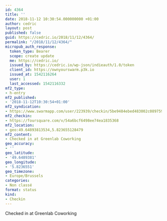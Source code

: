 ```yaml
---
id: 4364
title: ''
date: 2018-11-12 10:30:54.000000000 +01:00
author: cedric
layout: post
published: false
guid: https://cedric.io/2018/11/12/4364/
permalink: "/2018/11/12/4364/"
micropub_auth_response:
  token_type: Bearer
  scope: create update
  me: https://cedric.io/
  issued_by: https://cedric.io/wp-json/indieauth/1.0/token
  client_id: https://ownyourswarm.p3k.io
  issued_at: 1542116264
  user: 1
  last_accessed: 1542116332
mf2_type:
- h-entry
mf2_published:
- '2018-11-12T10:30:54+01:00'
mf2_syndication:
- https://www.swarmapp.com/user/223939/checkin/5be9484ebed483002c089759
mf2_checkin:
- https://foursquare.com/v/54a6bcf6498ee74ea1835368
mf2_location:
- geo:49.64893813534,5.823655128479
mf2_content:
- Checked in at Greenlab Coworking
geo_accuracy:
- ''
geo_latitude:
- '49.6489381'
geo_longitude:
- '5.8236551'
geo_timezone:
- Europe/Brussels
categories:
- Non classé
format: status
kind:
- Checkin
---
```

Checked in at Greenlab Coworking